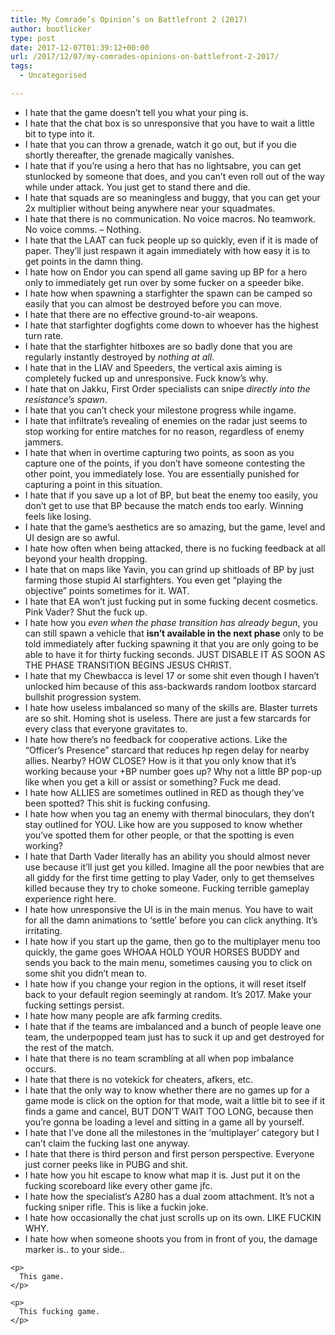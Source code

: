 ```yaml
---
title: My Comrade’s Opinion’s on Battlefront 2 (2017)
author: bootlicker
type: post
date: 2017-12-07T01:39:12+00:00
url: /2017/12/07/my-comrades-opinions-on-battlefront-2-2017/
tags:
  - Uncategorised

---
```

<div class="usertext-body may-blank-within md-container ">
  <div class="md">
    <ul>
      <li>
        I hate that the game doesn&#8217;t tell you what your ping is.
      </li>
      <li>
        I hate that the chat box is so unresponsive that you have to wait a little bit to type into it.
      </li>
      <li>
        I hate that you can throw a grenade, watch it go out, but if you die shortly thereafter, the grenade magically vanishes.
      </li>
      <li>
        I hate that if you&#8217;re using a hero that has no lightsabre, you can get stunlocked by someone that does, and you can&#8217;t even roll out of the way while under attack. You just get to stand there and die.
      </li>
      <li>
        I hate that squads are so meaningless and buggy, that you can get your 2x multiplier without being anywhere near your squadmates.
      </li>
      <li>
        I hate that there is no communication. No voice macros. No teamwork. No voice comms. &#8211; Nothing.
      </li>
      <li>
        I hate that the LAAT can fuck people up so quickly, even if it is made of paper. They&#8217;ll just respawn it again immediately with how easy it is to get points in the damn thing.
      </li>
      <li>
        I hate how on Endor you can spend all game saving up BP for a hero only to immediately get run over by some fucker on a speeder bike.
      </li>
      <li>
        I hate how when spawning a starfighter the spawn can be camped so easily that you can almost be destroyed before you can move.
      </li>
      <li>
        I hate that there are no effective ground-to-air weapons.
      </li>
      <li>
        I hate that starfighter dogfights come down to whoever has the highest turn rate.
      </li>
      <li>
        I hate that the starfighter hitboxes are so badly done that you are regularly instantly destroyed by <em>nothing at all</em>.
      </li>
      <li>
        I hate that in the LIAV and Speeders, the vertical axis aiming is completely fucked up and unresponsive. Fuck know&#8217;s why.
      </li>
      <li>
        I hate that on Jakku, First Order specialists can snipe <em>directly into the resistance&#8217;s spawn</em>.
      </li>
      <li>
        I hate that you can&#8217;t check your milestone progress while ingame.
      </li>
      <li>
        I hate that infiltrate&#8217;s revealing of enemies on the radar just seems to stop working for entire matches for no reason, regardless of enemy jammers.
      </li>
      <li>
        I hate that when in overtime capturing two points, as soon as you capture one of the points, if you don&#8217;t have someone contesting the other point, you immediately lose. You are essentially punished for capturing a point in this situation.
      </li>
      <li>
        I hate that if you save up a lot of BP, but beat the enemy too easily, you don&#8217;t get to use that BP because the match ends too early. Winning feels like losing.
      </li>
      <li>
        I hate that the game&#8217;s aesthetics are so amazing, but the game, level and UI design are so awful.
      </li>
      <li>
        I hate how often when being attacked, there is no fucking feedback at all beyond your health dropping.
      </li>
      <li>
        I hate that on maps like Yavin, you can grind up shitloads of BP by just farming those stupid AI starfighters. You even get &#8220;playing the objective&#8221; points sometimes for it. WAT.
      </li>
      <li>
        I hate that EA won&#8217;t just fucking put in some fucking decent cosmetics. Pink Vader? Shut the fuck up.
      </li>
      <li>
        I hate how you <em>even when the phase transition has already begun</em>, you can still spawn a vehicle that <strong>isn&#8217;t available in the next phase</strong> only to be told immediately after fucking spawning it that you are only going to be able to have it for thirty fucking seconds. JUST DISABLE IT AS SOON AS THE PHASE TRANSITION BEGINS JESUS CHRIST.
      </li>
      <li>
        I hate that my Chewbacca is level 17 or some shit even though I haven&#8217;t unlocked him because of this ass-backwards random lootbox starcard bullshit progression system.
      </li>
      <li>
        I hate how useless imbalanced so many of the skills are. Blaster turrets are so shit. Homing shot is useless. There are just a few starcards for every class that everyone gravitates to.
      </li>
      <li>
        I hate how there&#8217;s no feedback for cooperative actions. Like the &#8220;Officer&#8217;s Presence&#8221; starcard that reduces hp regen delay for nearby allies. Nearby? HOW CLOSE? How is it that you only know that it&#8217;s working because your +BP number goes up? Why not a little BP pop-up like when you get a kill or assist or something? Fuck me dead.
      </li>
      <li>
        I hate how ALLIES are sometimes outlined in RED as though they&#8217;ve been spotted? This shit is fucking confusing.
      </li>
      <li>
        I hate how when you tag an enemy with thermal binoculars, they don&#8217;t stay outlined for YOU. Like how are you supposed to know whether you&#8217;ve spotted them for other people, or that the spotting is even working?
      </li>
      <li>
        I hate that Darth Vader literally has an ability you should almost never use because it&#8217;ll just get you killed. Imagine all the poor newbies that are all giddy for the first time getting to play Vader, only to get themselves killed because they try to choke someone. Fucking terrible gameplay experience right here.
      </li>
      <li>
        I hate how unresponsive the UI is in the main menus. You have to wait for all the damn animations to &#8216;settle&#8217; before you can click anything. It&#8217;s irritating.
      </li>
      <li>
        I hate how if you start up the game, then go to the multiplayer menu too quickly, the game goes WHOAA HOLD YOUR HORSES BUDDY and sends you back to the main menu, sometimes causing you to click on some shit you didn&#8217;t mean to.
      </li>
      <li>
        I hate how if you change your region in the options, it will reset itself back to your default region seemingly at random. It&#8217;s 2017. Make your fucking settings persist.
      </li>
      <li>
        I hate how many people are afk farming credits.
      </li>
      <li>
        I hate that if the teams are imbalanced and a bunch of people leave one team, the underpopped team just has to suck it up and get destroyed for the rest of the match.
      </li>
      <li>
        I hate that there is no team scrambling at all when pop imbalance occurs.
      </li>
      <li>
        I hate that there is no votekick for cheaters, afkers, etc.
      </li>
      <li>
        I hate that the only way to know whether there are no games up for a game mode is click on the option for that mode, wait a little bit to see if it finds a game and cancel, BUT DON&#8217;T WAIT TOO LONG, because then you&#8217;re gonna be loading a level and sitting in a game all by yourself.
      </li>
      <li>
        I hate that I&#8217;ve done all the milestones in the &#8216;multiplayer&#8217; category but I can&#8217;t claim the fucking last one anyway.
      </li>
      <li>
        I hate that there is third person and first person perspective. Everyone just corner peeks like in PUBG and shit.
      </li>
      <li>
        I hate how you hit escape to know what map it is. Just put it on the fucking scoreboard like every other game jfc.
      </li>
      <li>
        I hate how the specialist&#8217;s A280 has a dual zoom attachment. It&#8217;s not a fucking sniper rifle. This is like a fuckin joke.
      </li>
      <li>
        I hate how occasionally the chat just scrolls up on its own. LIKE FUCKIN WHY.
      </li>
      <li>
        I hate how when someone shoots you from in front of you, the damage marker is.. to your side..
      </li>
    </ul>
    
    <p>
      This game.
    </p>
    
    <p>
      This fucking game.
    </p>
  </div>
</div>

